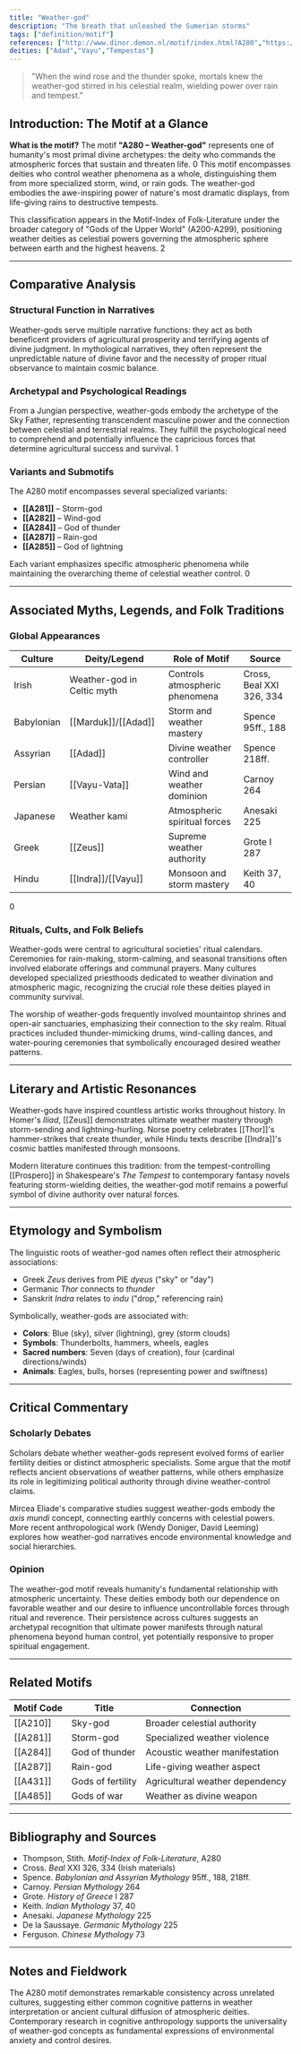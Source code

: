 ```yaml
---
title: "Weather-god"
description: "The breath that unleashed the Sumerian storms"
tags: ["definition/motif"]
references: ["http://www.dinor.demon.nl/motif/index.html?A280","https://en.wikipedia.org/wiki/Weather_god","https://en.wikipedia.org/wiki/List_of_deities_by_classification","https://en.wikipedia.org/wiki/Zeus","https://en.wikipedia.org/wiki/Thor","https://en.wikipedia.org/wiki/Indra","https://en.wikipedia.org/wiki/Motif-Index_of_Folk-Literature"]
deities: ["Adad","Vayu","Tempestas"]
---
```

> "When the wind rose and the thunder spoke, mortals knew the weather-god stirred in his celestial realm, wielding power over rain and tempest."

## Introduction: The Motif at a Glance

**What is the motif?**
The motif **"A280 – Weather-god"** represents one of humanity's most primal divine archetypes: the deity who commands the atmospheric forces that sustain and threaten life. <mcreference link="http://www.dinor.demon.nl/motif/index.html?A280" index="0">0</mcreference> This motif encompasses deities who control weather phenomena as a whole, distinguishing them from more specialized storm, wind, or rain gods. The weather-god embodies the awe-inspiring power of nature's most dramatic displays, from life-giving rains to destructive tempests.

This classification appears in the Motif-Index of Folk-Literature under the broader category of "Gods of the Upper World" (A200-A299), positioning weather deities as celestial powers governing the atmospheric sphere between earth and the highest heavens. <mcreference link="https://en.wikipedia.org/wiki/List_of_deities_by_classification" index="2">2</mcreference>

---

## Comparative Analysis

### Structural Function in Narratives
Weather-gods serve multiple narrative functions: they act as both beneficent providers of agricultural prosperity and terrifying agents of divine judgment. In mythological narratives, they often represent the unpredictable nature of divine favor and the necessity of proper ritual observance to maintain cosmic balance.

### Archetypal and Psychological Readings
From a Jungian perspective, weather-gods embody the archetype of the Sky Father, representing transcendent masculine power and the connection between celestial and terrestrial realms. They fulfill the psychological need to comprehend and potentially influence the capricious forces that determine agricultural success and survival. <mcreference link="https://en.wikipedia.org/wiki/Weather_god" index="1">1</mcreference>

### Variants and Submotifs
The A280 motif encompasses several specialized variants:
- **[[A281]]** – Storm-god
- **[[A282]]** – Wind-god  
- **[[A284]]** – God of thunder
- **[[A287]]** – Rain-god
- **[[A285]]** – God of lightning

Each variant emphasizes specific atmospheric phenomena while maintaining the overarching theme of celestial weather control. <mcreference link="http://www.dinor.demon.nl/motif/index.html?A280" index="0">0</mcreference>

---

## Associated Myths, Legends, and Folk Traditions

### Global Appearances

| Culture | Deity/Legend | Role of Motif | Source |
|---------|-------------|----------------|--------|
| Irish | Weather-god in Celtic myth | Controls atmospheric phenomena | Cross, Beal XXI 326, 334 |
| Babylonian | [[Marduk]]/[[Adad]] | Storm and weather mastery | Spence 95ff., 188 |
| Assyrian | [[Adad]] | Divine weather controller | Spence 218ff. |
| Persian | [[Vayu-Vata]] | Wind and weather dominion | Carnoy 264 |
| Japanese | Weather kami | Atmospheric spiritual forces | Anesaki 225 |
| Greek | [[Zeus]] | Supreme weather authority | Grote I 287 |
| Hindu | [[Indra]]/[[Vayu]] | Monsoon and storm mastery | Keith 37, 40 |

<mcreference link="http://www.dinor.demon.nl/motif/index.html?A280" index="0">0</mcreference>

### Rituals, Cults, and Folk Beliefs
Weather-gods were central to agricultural societies' ritual calendars. Ceremonies for rain-making, storm-calming, and seasonal transitions often involved elaborate offerings and communal prayers. Many cultures developed specialized priesthoods dedicated to weather divination and atmospheric magic, recognizing the crucial role these deities played in community survival.

The worship of weather-gods frequently involved mountaintop shrines and open-air sanctuaries, emphasizing their connection to the sky realm. Ritual practices included thunder-mimicking drums, wind-calling dances, and water-pouring ceremonies that symbolically encouraged desired weather patterns.

---

## Literary and Artistic Resonances

Weather-gods have inspired countless artistic works throughout history. In Homer's *Iliad*, [[Zeus]] demonstrates ultimate weather mastery through storm-sending and lightning-hurling. Norse poetry celebrates [[Thor]]'s hammer-strikes that create thunder, while Hindu texts describe [[Indra]]'s cosmic battles manifested through monsoons.

Modern literature continues this tradition: from the tempest-controlling [[Prospero]] in Shakespeare's *The Tempest* to contemporary fantasy novels featuring storm-wielding deities, the weather-god motif remains a powerful symbol of divine authority over natural forces.

---

## Etymology and Symbolism

The linguistic roots of weather-god names often reflect their atmospheric associations:
- Greek *Zeus* derives from PIE *dyeus* ("sky" or "day")
- Germanic *Thor* connects to *thunder*
- Sanskrit *Indra* relates to *indu* ("drop," referencing rain)

Symbolically, weather-gods are associated with:
- **Colors**: Blue (sky), silver (lightning), grey (storm clouds)
- **Symbols**: Thunderbolts, hammers, wheels, eagles
- **Sacred numbers**: Seven (days of creation), four (cardinal directions/winds)
- **Animals**: Eagles, bulls, horses (representing power and swiftness)

---

## Critical Commentary

### Scholarly Debates
Scholars debate whether weather-gods represent evolved forms of earlier fertility deities or distinct atmospheric specialists. Some argue that the motif reflects ancient observations of weather patterns, while others emphasize its role in legitimizing political authority through divine weather-control claims.

Mircea Eliade's comparative studies suggest weather-gods embody the *axis mundi* concept, connecting earthly concerns with celestial powers. More recent anthropological work (Wendy Doniger, David Leeming) explores how weather-god narratives encode environmental knowledge and social hierarchies.

### Opinion
The weather-god motif reveals humanity's fundamental relationship with atmospheric uncertainty. These deities embody both our dependence on favorable weather and our desire to influence uncontrollable forces through ritual and reverence. Their persistence across cultures suggests an archetypal recognition that ultimate power manifests through natural phenomena beyond human control, yet potentially responsive to proper spiritual engagement.

---

## Related Motifs

| Motif Code | Title | Connection |
|------------|-------|------------|
| [[A210]] | Sky-god | Broader celestial authority |
| [[A281]] | Storm-god | Specialized weather violence |
| [[A284]] | God of thunder | Acoustic weather manifestation |
| [[A287]] | Rain-god | Life-giving weather aspect |
| [[A431]] | Gods of fertility | Agricultural weather dependency |
| [[A485]] | Gods of war | Weather as divine weapon |

---

## Bibliography and Sources

- Thompson, Stith. *Motif-Index of Folk-Literature*, A280
- Cross. *Beal* XXI 326, 334 (Irish materials)
- Spence. *Babylonian and Assyrian Mythology* 95ff., 188, 218ff.
- Carnoy. *Persian Mythology* 264
- Grote. *History of Greece* I 287
- Keith. *Indian Mythology* 37, 40
- Anesaki. *Japanese Mythology* 225
- De la Saussaye. *Germanic Mythology* 225
- Ferguson. *Chinese Mythology* 73

---

## Notes and Fieldwork

The A280 motif demonstrates remarkable consistency across unrelated cultures, suggesting either common cognitive patterns in weather interpretation or ancient cultural diffusion of atmospheric deities. Contemporary research in cognitive anthropology supports the universality of weather-god concepts as fundamental expressions of environmental anxiety and control desires.